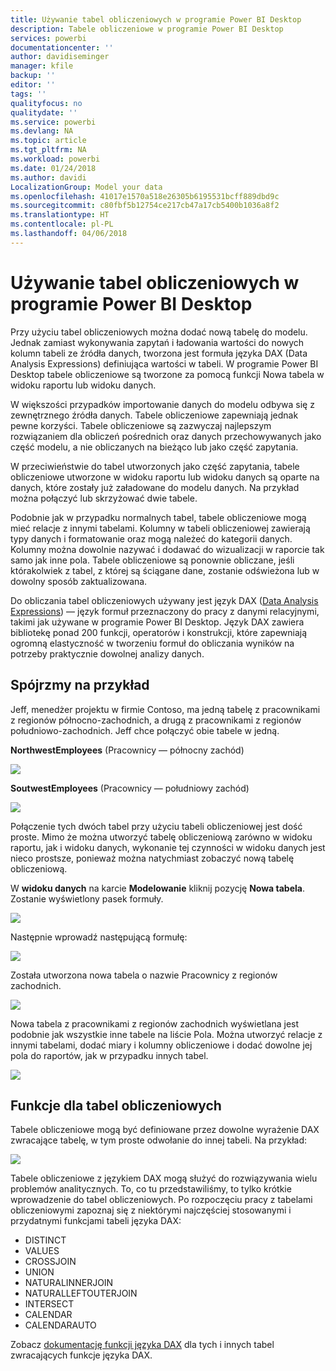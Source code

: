 ```yaml
---
title: Używanie tabel obliczeniowych w programie Power BI Desktop
description: Tabele obliczeniowe w programie Power BI Desktop
services: powerbi
documentationcenter: ''
author: davidiseminger
manager: kfile
backup: ''
editor: ''
tags: ''
qualityfocus: no
qualitydate: ''
ms.service: powerbi
ms.devlang: NA
ms.topic: article
ms.tgt_pltfrm: NA
ms.workload: powerbi
ms.date: 01/24/2018
ms.author: davidi
LocalizationGroup: Model your data
ms.openlocfilehash: 41017e1570a518e26305b6195531bcff889dbd9c
ms.sourcegitcommit: c80fbf5b12754ce217cb47a17cb5400b1036a8f2
ms.translationtype: HT
ms.contentlocale: pl-PL
ms.lasthandoff: 04/06/2018
---
```

# <a name="using-calculated-tables-in-power-bi-desktop"></a>Używanie tabel obliczeniowych w programie Power BI Desktop
Przy użyciu tabel obliczeniowych można dodać nową tabelę do modelu. Jednak zamiast wykonywania zapytań i ładowania wartości do nowych kolumn tabeli ze źródła danych, tworzona jest formuła języka DAX (Data Analysis Expressions) definiująca wartości w tabeli. W programie Power BI Desktop tabele obliczeniowe są tworzone za pomocą funkcji Nowa tabela w widoku raportu lub widoku danych.

W większości przypadków importowanie danych do modelu odbywa się z zewnętrznego źródła danych. Tabele obliczeniowe zapewniają jednak pewne korzyści. Tabele obliczeniowe są zazwyczaj najlepszym rozwiązaniem dla obliczeń pośrednich oraz danych przechowywanych jako część modelu, a nie obliczanych na bieżąco lub jako część zapytania.

W przeciwieństwie do tabel utworzonych jako część zapytania, tabele obliczeniowe utworzone w widoku raportu lub widoku danych są oparte na danych, które zostały już załadowane do modelu danych. Na przykład można połączyć lub skrzyżować dwie tabele.

Podobnie jak w przypadku normalnych tabel, tabele obliczeniowe mogą mieć relacje z innymi tabelami. Kolumny w tabeli obliczeniowej zawierają typy danych i formatowanie oraz mogą należeć do kategorii danych. Kolumny można dowolnie nazywać i dodawać do wizualizacji w raporcie tak samo jak inne pola. Tabele obliczeniowe są ponownie obliczane, jeśli którakolwiek z tabel, z której są ściągane dane, zostanie odświeżona lub w dowolny sposób zaktualizowana.

Do obliczania tabel obliczeniowych używany jest język DAX ([Data Analysis Expressions](https://msdn.microsoft.com/library/gg413422.aspx)) — język formuł przeznaczony do pracy z danymi relacyjnymi, takimi jak używane w programie Power BI Desktop. Język DAX zawiera bibliotekę ponad 200 funkcji, operatorów i konstrukcji, które zapewniają ogromną elastyczność w tworzeniu formuł do obliczania wyników na potrzeby praktycznie dowolnej analizy danych.

## <a name="lets-look-at-an-example"></a>Spójrzmy na przykład
Jeff, menedżer projektu w firmie Contoso, ma jedną tabelę z pracownikami z regionów północno-zachodnich, a drugą z pracownikami z regionów południowo-zachodnich. Jeff chce połączyć obie tabele w jedną.

**NorthwestEmployees** (Pracownicy — północny zachód)

 ![](media/desktop-calculated-tables/calctables_nwempl.png)

**SoutwestEmployees** (Pracownicy — południowy zachód)

 ![](media/desktop-calculated-tables/calctables_swempl.png)

Połączenie tych dwóch tabel przy użyciu tabeli obliczeniowej jest dość proste. Mimo że można utworzyć tabelę obliczeniową zarówno w widoku raportu, jak i widoku danych, wykonanie tej czynności w widoku danych jest nieco prostsze, ponieważ można natychmiast zobaczyć nową tabelę obliczeniową.

W **widoku danych** na karcie **Modelowanie** kliknij pozycję **Nowa tabela**. Zostanie wyświetlony pasek formuły.

 ![](media/desktop-calculated-tables/calctables_formulabarempty.png)

Następnie wprowadź następującą formułę:

 ![](media/desktop-calculated-tables/calctables_formulabarformula.png)

Została utworzona nowa tabela o nazwie Pracownicy z regionów zachodnich.

 ![](media/desktop-calculated-tables/calctables_westregionempl.png)

Nowa tabela z pracownikami z regionów zachodnich wyświetlana jest podobnie jak wszystkie inne tabele na liście Pola. Można utworzyć relacje z innymi tabelami, dodać miary i kolumny obliczeniowe i dodać dowolne jej pola do raportów, jak w przypadku innych tabel.

 ![](media/desktop-calculated-tables/calctables_fieldlist.png)

## <a name="functions-for-calculated-tables"></a>Funkcje dla tabel obliczeniowych
Tabele obliczeniowe mogą być definiowane przez dowolne wyrażenie DAX zwracające tabelę, w tym proste odwołanie do innej tabeli. Na przykład:

 ![](media/desktop-calculated-tables/calctables_formulabarsimpleformula.png)

Tabele obliczeniowe z językiem DAX mogą służyć do rozwiązywania wielu problemów analitycznych. To, co tu przedstawiliśmy, to tylko krótkie wprowadzenie do tabel obliczeniowych. Po rozpoczęciu pracy z tabelami obliczeniowymi zapoznaj się z niektórymi najczęściej stosowanymi i przydatnymi funkcjami tabeli języka DAX:

* DISTINCT
* VALUES
* CROSSJOIN
* UNION
* NATURALINNERJOIN
* NATURALLEFTOUTERJOIN
* INTERSECT
* CALENDAR
* CALENDARAUTO

Zobacz [dokumentację funkcji języka DAX](https://msdn.microsoft.com/ee634396.aspx) dla tych i innych tabel zwracających funkcje języka DAX.

